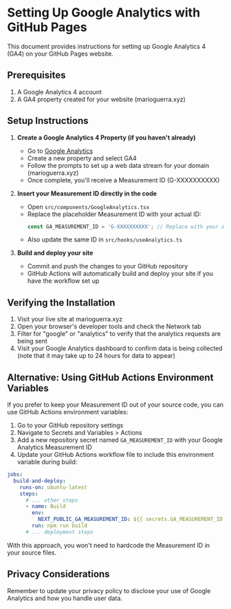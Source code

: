 # Setting Up Google Analytics with GitHub Pages

This document provides instructions for setting up Google Analytics 4 (GA4) on your GitHub Pages website.

## Prerequisites

1. A Google Analytics 4 account
2. A GA4 property created for your website (marioguerra.xyz)

## Setup Instructions

1. **Create a Google Analytics 4 Property (if you haven't already)**
   - Go to [Google Analytics](https://analytics.google.com/)
   - Create a new property and select GA4
   - Follow the prompts to set up a web data stream for your domain (marioguerra.xyz)
   - Once complete, you'll receive a Measurement ID (G-XXXXXXXXXX)

2. **Insert your Measurement ID directly in the code**
   - Open `src/components/GoogleAnalytics.tsx`
   - Replace the placeholder Measurement ID with your actual ID:
     ```typescript
     const GA_MEASUREMENT_ID = 'G-XXXXXXXXXX'; // Replace with your actual ID
     ```
   - Also update the same ID in `src/hooks/useAnalytics.ts`

3. **Build and deploy your site**
   - Commit and push the changes to your GitHub repository
   - GitHub Actions will automatically build and deploy your site if you have the workflow set up

## Verifying the Installation

1. Visit your live site at marioguerra.xyz
2. Open your browser's developer tools and check the Network tab
3. Filter for "google" or "analytics" to verify that the analytics requests are being sent
4. Visit your Google Analytics dashboard to confirm data is being collected (note that it may take up to 24 hours for data to appear)

## Alternative: Using GitHub Actions Environment Variables

If you prefer to keep your Measurement ID out of your source code, you can use GitHub Actions environment variables:

1. Go to your GitHub repository settings
2. Navigate to Secrets and Variables > Actions
3. Add a new repository secret named `GA_MEASUREMENT_ID` with your Google Analytics Measurement ID
4. Update your GitHub Actions workflow file to include this environment variable during build:

```yaml
jobs:
  build-and-deploy:
    runs-on: ubuntu-latest
    steps:
      # ... other steps
      - name: Build
        env:
          NEXT_PUBLIC_GA_MEASUREMENT_ID: ${{ secrets.GA_MEASUREMENT_ID }}
        run: npm run build
      # ... deployment steps
```

With this approach, you won't need to hardcode the Measurement ID in your source files.

## Privacy Considerations

Remember to update your privacy policy to disclose your use of Google Analytics and how you handle user data.
